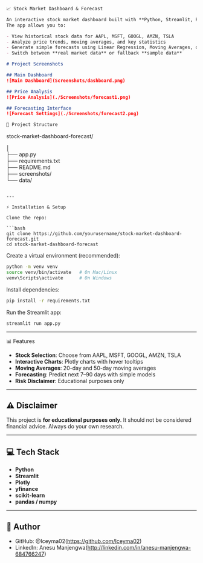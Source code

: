 ```markdown
📈 Stock Market Dashboard & Forecast

An interactive stock market dashboard built with **Python, Streamlit, Plotly, and yfinance**.  
The app allows you to:

- View historical stock data for AAPL, MSFT, GOOGL, AMZN, TSLA
- Analyze price trends, moving averages, and key statistics
- Generate simple forecasts using Linear Regression, Moving Averages, or Projections
- Switch between **real market data** or fallback **sample data**

# Project Screenshots

## Main Dashboard
![Main Dashboard](Screenshots/dashboard.png)

## Price Analysis
![Price Analysis](./Screenshots/forecast1.png)

## Forecasting Interface
![Forecast Settings](./Screenshots/forecast2.png)

📂 Project Structure

```

stock-market-dashboard-forecast/

│  
├── app.py               
├── requirements.txt      
├── README.md             
├── screenshots/         
└── data/

````

---

⚡ Installation & Setup

Clone the repo:

```bash
git clone https://github.com/yourusername/stock-market-dashboard-forecast.git
cd stock-market-dashboard-forecast
````

Create a virtual environment (recommended):

```bash
python -m venv venv
source venv/bin/activate   # On Mac/Linux
venv\Scripts\activate      # On Windows
```

Install dependencies:

```bash
pip install -r requirements.txt
```

Run the Streamlit app:

```bash
streamlit run app.py
```

---

📊 Features

* **Stock Selection**: Choose from AAPL, MSFT, GOOGL, AMZN, TSLA
* **Interactive Charts**: Plotly charts with hover tooltips
* **Moving Averages**: 20-day and 50-day moving averages
* **Forecasting**: Predict next 7–90 days with simple models
* **Risk Disclaimer**: Educational purposes only

---

## ⚠️ Disclaimer

This project is **for educational purposes only**.
It should not be considered financial advice. Always do your own research.

---

## 💻 Tech Stack

* **Python**
* **Streamlit**
* **Plotly**
* **yfinance**
* **scikit-learn**
* **pandas / numpy**

---

## 👤 Author

* GitHub: @Iceyma02(https://github.com/Iceyma02)
* LinkedIn: Anesu Manjengwa(http://linkedin.com/in/anesu-manjengwa-684766247)
